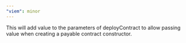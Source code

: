 ```yaml
---
"viem": minor
---
```


This will add value to the parameters of deployContract to allow passing value when creating a payable contract constructor.
